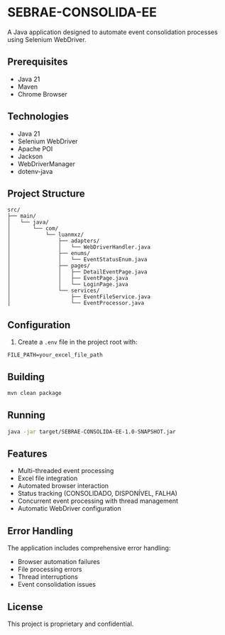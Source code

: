 # SEBRAE-CONSOLIDA-EE

A Java application designed to automate event consolidation processes using Selenium WebDriver.

## Prerequisites

- Java 21
- Maven
- Chrome Browser

## Technologies

- Java 21
- Selenium WebDriver
- Apache POI
- Jackson
- WebDriverManager
- dotenv-java

## Project Structure

```
src/
├── main/
│   └── java/
│       └── com/
│           └── luanmxz/
│               ├── adapters/
│               │   └── WebDriverHandler.java
│               ├── enums/
│               │   └── EventStatusEnum.java
│               ├── pages/
│               │   ├── DetailEventPage.java
│               │   ├── EventPage.java
│               │   └── LoginPage.java
│               └── services/
│                   ├── EventFileService.java
│                   └── EventProcessor.java
```

## Configuration

1. Create a `.env` file in the project root with:

```env
FILE_PATH=your_excel_file_path
```

## Building

```bash
mvn clean package
```

## Running

```bash
java -jar target/SEBRAE-CONSOLIDA-EE-1.0-SNAPSHOT.jar
```

## Features

- Multi-threaded event processing
- Excel file integration
- Automated browser interaction
- Status tracking (CONSOLIDADO, DISPONÍVEL, FALHA)
- Concurrent event processing with thread management
- Automatic WebDriver configuration

## Error Handling

The application includes comprehensive error handling:
- Browser automation failures
- File processing errors
- Thread interruptions
- Event consolidation issues

## License

This project is proprietary and confidential.
